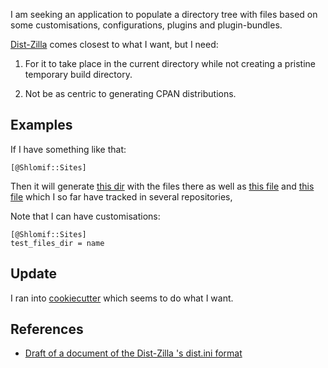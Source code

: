 I am seeking an application to populate a directory tree with files based
on some customisations, configurations, plugins and plugin-bundles.

[Dist-Zilla](http://dzil.org/) comes closest to what I want, but I need:

1. For it to take place in the current directory while not creating a pristine
temporary build directory.

2. Not be as centric to generating CPAN distributions.

## Examples

If I have something like that:

```
[@Shlomif::Sites]
```

Then it will generate [this dir](https://github.com/shlomif/perl-begin/tree/master/lib/Shlomif/Spelling) with the files there as well as
[this file](https://github.com/shlomif/perl-begin/blob/master/Tests/spell-check.t) and [this file](https://github.com/shlomif/perl-begin/blob/master/Tests/spell-check-is-sorted.t)
which I so far have tracked in several repositories,

Note that I can have customisations:

```
[@Shlomif::Sites]
test_files_dir = name
```

## Update

I ran into [cookiecutter](https://github.com/audreyr/cookiecutter) which
seems to do what I want.

## References

* [Draft of a document of the Dist-Zilla 's dist.ini format](https://github.com/shlomif/dzil-dist-ini-format-documentation)
